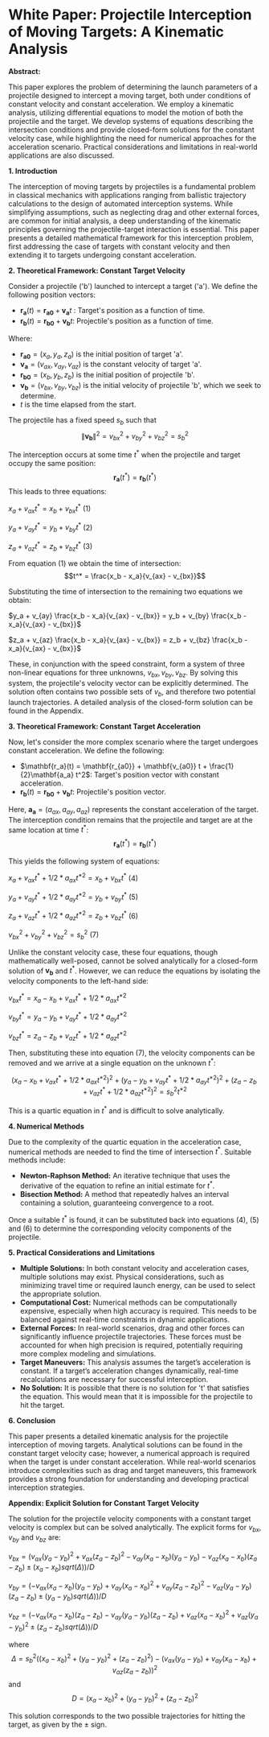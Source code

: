 # White Paper: Projectile Interception of Moving Targets: A Kinematic Analysis

**Abstract:**

This paper explores the problem of determining the launch parameters of a projectile designed to intercept a moving target, both under conditions of constant velocity and constant acceleration. We employ a kinematic analysis, utilizing differential equations to model the motion of both the projectile and the target. We develop systems of equations describing the intersection conditions and provide closed-form solutions for the constant velocity case, while highlighting the need for numerical approaches for the acceleration scenario. Practical considerations and limitations in real-world applications are also discussed.

**1. Introduction**

The interception of moving targets by projectiles is a fundamental problem in classical mechanics with applications ranging from ballistic trajectory calculations to the design of automated interception systems. While simplifying assumptions, such as neglecting drag and other external forces, are common for initial analysis, a deep understanding of the kinematic principles governing the projectile-target interaction is essential. This paper presents a detailed mathematical framework for this interception problem, first addressing the case of targets with constant velocity and then extending it to targets undergoing constant acceleration.

**2. Theoretical Framework: Constant Target Velocity**

Consider a projectile ('b') launched to intercept a target ('a'). We define the following position vectors:

*   $\mathbf{r_a}(t) = \mathbf{r_{a0}} + \mathbf{v_a} t$ : Target's position as a function of time.
*   $\mathbf{r_b}(t) = \mathbf{r_{b0}} + \mathbf{v_b} t$: Projectile's position as a function of time.

Where:
* $\mathbf{r_{a0}} = (x_a, y_a, z_a)$ is the initial position of target 'a'.
*  $\mathbf{v_a} = (v_{ax}, v_{ay}, v_{az})$ is the constant velocity of target 'a'.
* $\mathbf{r_{b0}} = (x_b, y_b, z_b)$ is the initial position of projectile 'b'.
* $\mathbf{v_b} = (v_{bx}, v_{by}, v_{bz})$ is the initial velocity of projectile 'b', which we seek to determine.
* $t$ is the time elapsed from the start.

The projectile has a fixed speed $s_b$ such that
$$\|\mathbf{v_b}\|^2 =  v_{bx}^2 + v_{by}^2 + v_{bz}^2 = s_b^2$$

The interception occurs at some time $t^*$ when the projectile and target occupy the same position:
$$\mathbf{r_a}(t^*) = \mathbf{r_b}(t^*)$$
This leads to three equations:


$x_a + v_{ax}t^* = x_b + v_{bx}t^*$  (1)

$y_a + v_{ay}t^* = y_b + v_{by}t^*$  (2)

$z_a + v_{az}t^* = z_b + v_{bz}t^*$  (3)


From equation (1) we obtain the time of intersection:
$$t^* = \frac{x_b - x_a}{v_{ax} - v_{bx}}$$

Substituting the time of intersection to the remaining two equations we obtain:


$y_a + v_{ay} \frac{x_b - x_a}{v_{ax} - v_{bx}} = y_b + v_{by} \frac{x_b - x_a}{v_{ax} - v_{bx}}$

$z_a + v_{az} \frac{x_b - x_a}{v_{ax} - v_{bx}} = z_b + v_{bz} \frac{x_b - x_a}{v_{ax} - v_{bx}}$


These, in conjunction with the speed constraint, form a system of three non-linear equations for three unknowns, $v_{bx}, v_{by}, v_{bz}$. By solving this system, the projectile's velocity vector can be explicitly determined. The solution often contains two possible sets of $v_b$, and therefore two potential launch trajectories. A detailed analysis of the closed-form solution can be found in the Appendix.

**3. Theoretical Framework: Constant Target Acceleration**

Now, let's consider the more complex scenario where the target undergoes constant acceleration. We define the following:

*   $\mathbf{r_a}(t) = \mathbf{r_{a0}} + \mathbf{v_{a0}} t + \frac{1}{2}\mathbf{a_a} t^2$: Target's position vector with constant acceleration.
*   $\mathbf{r_b}(t) = \mathbf{r_{b0}} + \mathbf{v_b} t$: Projectile's position vector.

Here, $\mathbf{a_a} = (a_{ax}, a_{ay}, a_{az})$ represents the constant acceleration of the target. The interception condition remains that the projectile and target are at the same location at time $t^*$:
$$\mathbf{r_a}(t^*) = \mathbf{r_b}(t^*)$$

This yields the following system of equations:


$x_a + v_{ax}t^* + 1/2*a_{ax}t^{*2} = x_b + v_{bx}t^*$    (4)

$y_a + v_{ay}t^* + 1/2*a_{ay}t^{*2} = y_b + v_{by}t^*$    (5)

$z_a + v_{az}t^* + 1/2*a_{az}t^{*2} = z_b + v_{bz}t^*$    (6)

$v_{bx}^2 + v_{by}^2 + v_{bz}^2 = s_b^2$   (7)


Unlike the constant velocity case, these four equations, though mathematically well-posed, cannot be solved analytically for a closed-form solution of $\mathbf{v_b}$ and $t^*$. However, we can reduce the equations by isolating the velocity components to the left-hand side:


$v_{bx}t^* = x_a - x_b + v_{ax}t^* + 1/2*a_{ax}t^{*2}$

$v_{by}t^* = y_a - y_b + v_{ay}t^* + 1/2*a_{ay}t^{*2}$

$v_{bz}t^* = z_a - z_b + v_{az}t^* + 1/2*a_{az}t^{*2}$


Then, substituting these into equation (7), the velocity components can be removed and we arrive at a single equation on the unknown $t^*$:

$$(x_a - x_b + v_{ax}t^* + 1/2*a_{ax}t^{*2})^2 + (y_a - y_b + v_{ay}t^* + 1/2*a_{ay}t^{*2})^2 + (z_a - z_b + v_{az}t^* + 1/2*a_{az}t^{*2})^2 = s_b^2 t^{*2}$$

This is a quartic equation in $t^*$ and is difficult to solve analytically.

**4. Numerical Methods**

Due to the complexity of the quartic equation in the acceleration case, numerical methods are needed to find the time of intersection $t^*$. Suitable methods include:

*   **Newton-Raphson Method:** An iterative technique that uses the derivative of the equation to refine an initial estimate for $t^*$.
*   **Bisection Method:** A method that repeatedly halves an interval containing a solution, guaranteeing convergence to a root.

Once a suitable $t^*$ is found, it can be substituted back into equations (4), (5) and (6)  to determine the corresponding velocity components of the projectile.

**5. Practical Considerations and Limitations**

*   **Multiple Solutions:** In both constant velocity and acceleration cases, multiple solutions may exist. Physical considerations, such as minimizing travel time or required launch energy, can be used to select the appropriate solution.
*   **Computational Cost:** Numerical methods can be computationally expensive, especially when high accuracy is required. This needs to be balanced against real-time constraints in dynamic applications.
*   **External Forces:** In real-world scenarios, drag and other forces can significantly influence projectile trajectories. These forces must be accounted for when high precision is required, potentially requiring more complex modeling and simulations.
*   **Target Maneuvers:** This analysis assumes the target’s acceleration is constant. If a target’s acceleration changes dynamically, real-time recalculations are necessary for successful interception.
* **No Solution:** It is possible that there is no solution for 't' that satisfies the equation. This would mean that it is impossible for the projectile to hit the target.

**6. Conclusion**

This paper presents a detailed kinematic analysis for the projectile interception of moving targets. Analytical solutions can be found in the constant target velocity case; however, a numerical approach is required when the target is under constant acceleration. While real-world scenarios introduce complexities such as drag and target maneuvers, this framework provides a strong foundation for understanding and developing practical interception strategies.

**Appendix: Explicit Solution for Constant Target Velocity**

The solution for the projectile velocity components with a constant target velocity is complex but can be solved analytically. The explicit forms for $v_{bx}$, $v_{by}$ and $v_{bz}$ are:


$v_{bx} = (v_{ax} (y_{a} - y_{b})^2 + v_{ax} (z_{a} - z_{b})^2 - v_{ay} (x_{a} - x_{b})(y_{a} - y_{b}) - v_{az} (x_{a} - x_{b})(z_{a} - z_{b}) \pm (x_{a} - x_{b}) sqrt(Δ))/D$

$v_{by} = (-v_{ax} (x_{a} - x_{b})(y_{a} - y_{b}) + v_{ay} (x_{a} - x_{b})^2 + v_{ay} (z_{a} - z_{b})^2 - v_{az} (y_{a} - y_{b})(z_{a} - z_{b}) \pm (y_{a} - y_{b}) sqrt(Δ))/D$

$v_{bz} = (- v_{ax} (x_{a} - x_{b})(z_{a} - z_{b}) - v_{ay} (y_{a} - y_{b})(z_{a} - z_{b}) + v_{az} (x_{a} - x_{b})^2 + v_{az} (y_{a} - y_{b})^2 \pm (z_{a} - z_{b}) sqrt(Δ))/D$

where
$$ \Delta = s_{b}^{2} ((x_{a} - x_{b})^2 + (y_{a} - y_{b})^2 + (z_{a} - z_{b})^2) - (v_{ax} (y_{a} - y_{b}) + v_{ay} (x_{a} - x_{b}) + v_{az} (z_{a} - z_{b}))^2 $$
and
$$ D = (x_{a} - x_{b})^2 + (y_{a} - y_{b})^2 + (z_{a} - z_{b})^2 $$

This solution corresponds to the two possible trajectories for hitting the target, as given by the $\pm$ sign.
